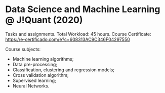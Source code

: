 # Data Science and Machine Learning @ J!Quant (2020)
Tasks and assignments.
Total Workload: 45 hours.
Course Certificate: https://e-certificado.com/e?c=608313AC9C346F04297550

Course subjects:
- Machine learning algorithms;
- Data pre-processing;
- Classification, clustering and regression models;
- Cross validation algorithm;
- Supervised learning;
- Neural Networks.
